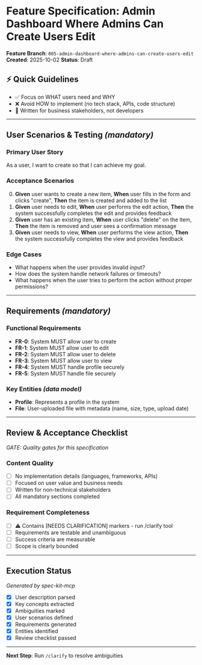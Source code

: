 # Feature Specification: Admin Dashboard Where Admins Can Create Users Edit

**Feature Branch**: `005-admin-dashboard-where-admins-can-create-users-edit`
**Created**: 2025-10-02
**Status**: Draft

## ⚡ Quick Guidelines
- ✅ Focus on WHAT users need and WHY
- ❌ Avoid HOW to implement (no tech stack, APIs, code structure)
- 👥 Written for business stakeholders, not developers

---

## User Scenarios & Testing *(mandatory)*

### Primary User Story
As a user, I want to create so that I can achieve my goal.

### Acceptance Scenarios
0. **Given** user wants to create a new item, **When** user fills in the form and clicks &quot;create&quot;, **Then** the item is created and added to the list
1. **Given** user needs to edit, **When** user performs the edit action, **Then** the system successfully completes the edit and provides feedback
2. **Given** user has an existing item, **When** user clicks &quot;delete&quot; on the item, **Then** the item is removed and user sees a confirmation message
3. **Given** user needs to view, **When** user performs the view action, **Then** the system successfully completes the view and provides feedback

### Edge Cases
- What happens when the user provides invalid input?
- How does the system handle network failures or timeouts?
- What happens when the user tries to perform the action without proper permissions?

---

## Requirements *(mandatory)*

### Functional Requirements
- **FR-0**: System MUST allow user to create
- **FR-1**: System MUST allow user to edit
- **FR-2**: System MUST allow user to delete
- **FR-3**: System MUST allow user to view
- **FR-4**: System MUST handle profile securely
- **FR-5**: System MUST handle file securely

### Key Entities *(data model)*
- **Profile**: Represents a profile in the system
- **File**: User-uploaded file with metadata (name, size, type, upload date)

---

## Review & Acceptance Checklist
*GATE: Quality gates for this specification*

### Content Quality
- [ ] No implementation details (languages, frameworks, APIs)
- [ ] Focused on user value and business needs
- [ ] Written for non-technical stakeholders
- [ ] All mandatory sections completed

### Requirement Completeness
- [ ] ⚠️ Contains [NEEDS CLARIFICATION] markers - run /clarify tool
- [ ] Requirements are testable and unambiguous
- [ ] Success criteria are measurable
- [ ] Scope is clearly bounded

---

## Execution Status
*Generated by spec-kit-mcp*

- [x] User description parsed
- [x] Key concepts extracted
- [x] Ambiguities marked
- [x] User scenarios defined
- [x] Requirements generated
- [x] Entities identified
- [x] Review checklist passed

---

**Next Step**: Run `/clarify` to resolve ambiguities
